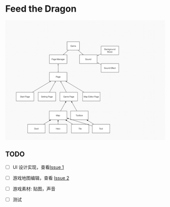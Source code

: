 # Feed the Dragon

![](https://raw.githubusercontent.com/yangtau/feed-the-dragon/master/docs/ulm.jpg)

## TODO

- [ ] UI 设计实现，查看[Issue 1](https://github.com/yangtau/feed-the-dragon/issues/1) 
- [ ] 游戏地图编辑，查看 [Issue 2](https://github.com/yangtau/feed-the-dragon/issues/2)
- [ ] 游戏素材: 贴图，声音
- [ ] 测试

